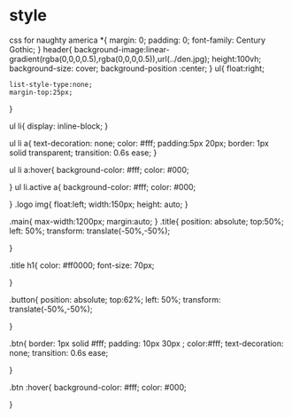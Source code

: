 # style
css for naughty america
*{
	margin: 0;
	padding: 0;
	font-family: Century Gothic;
}
header{
	background-image:linear-gradient(rgba(0,0,0,0.5),rgba(0,0,0,0.5)),url(../den.jpg);
	height:100vh;
	background-size: cover;
	background-position :center;
}
ul{
	float:right;
	
	list-style-type:none;
	margin-top:25px;

}

ul li{
	display: inline-block;
}

ul li a{
	text-decoration: none;
	color: #fff;
	padding:5px 20px;
	border: 1px solid transparent;
	transition: 0.6s ease;
}

ul li a:hover{
	background-color: #fff;
	color: #000;

}
ul li.active a{
	background-color: #fff;
	color: #000;

}
.logo img{
	float:left;
	width:150px;
	height: auto;
}

.main{
	max-width:1200px;
	margin:auto;
}
.title{
	position: absolute;
	top:50%;
	left: 50%;
	transform: translate(-50%,-50%);

}

.title h1{
	color: #ff0000;
	font-size: 70px;


}

.button{
	position: absolute;
	top:62%;
	left: 50%;
	transform: translate(-50%,-50%);

}

.btn{
	border: 1px solid #fff;
	padding: 10px 30px ;
	color:#fff;
	text-decoration: none;
	transition: 0.6s ease;


}

.btn :hover{
	background-color: #fff;
	color: #000;

}
